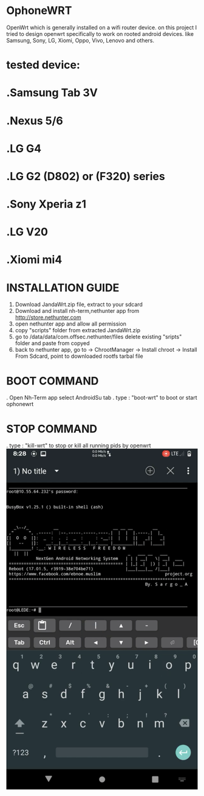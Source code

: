 # OphoneWRT
OpenWrt which is generally installed on a wifi router device.
on this project I tried to design openwrt specifically to work on rooted android devices.
like Samsung, Sony, LG, Xiomi, Oppo, Vivo, Lenovo and others.

# tested device:
# .Samsung Tab 3V
# .Nexus 5/6
# .LG G4
# .LG G2 (D802) or (F320) series
# .Sony Xperia z1
# .LG V20
# .Xiomi mi4

# INSTALLATION GUIDE
1. Download JandaWrt.zip file, extract to your sdcard
2. Download and install nh-term,nethunter app from http://store.nethunter.com
3. open nethunter app and allow all permission
4. copy "scripts" folder from extracted JandaWrt.zip
5. go to /data/data/com.offsec.nethunter/files delete existing "sripts" folder and paste from copyed
6. back to nethunter app, go to -> ChrootManager -> Install chroot -> Install From Sdcard, point to downloaded rootfs tarbal file

# BOOT COMMAND
. Open Nh-Term app select AndroidSu tab
. type : "boot-wrt" to boot or start ophonewrt

# STOP COMMAND
. type : "kill-wrt" to stop or kill all running pids by openwrt
![screenshot](https://github.com/si-GILA/OphoneWRT/blob/4419eda940232c180863d2b9d867873a942899ca/Screenshot_20210508-234925_Trebuchet.png)
